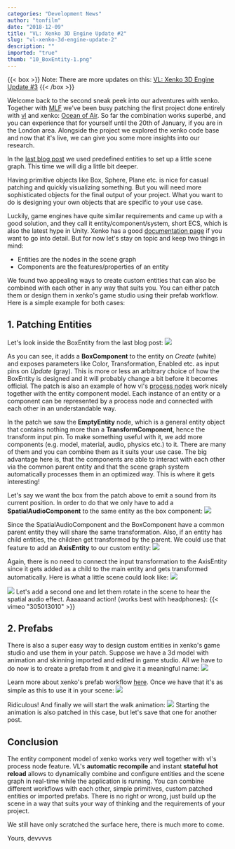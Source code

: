 ```yaml
---
categories: "Development News"
author: "tonfilm"
date: "2018-12-09"
title: "VL: Xenko 3D Engine Update #2"
slug: "vl-xenko-3d-engine-update-2"
description: ""
imported: "true"
thumb: "10_BoxEntity-1.png"
---
```



{{< box >}}
Note:
There are more updates on this:
[VL: Xenko 3D Engine Update #3](/blog/2020/vl-xenko-3d-engine-update-3)
{{< /box >}}

Welcome back to the second sneak peek into our adventures with xenko. Together with [MLF](https://www.marshmallowlaserfeast.com/) we've been busy patching the first project done entirely with [vl](https://betadocs.vvvv.org/using-vvvv/vl.html) and xenko: [Ocean of Air](http://oceanofair.com). So far the combination works superbé, and you can experience that for yourself until the 20th of January, if you are in the London area. Alongside the project we explored the xenko code base and now that it's live, we can give you some more insights into our research.

In the [last blog post](/blog/2018/vl-xenko-3d-engine-update-1) we used predefined entities to set up a little scene graph. This time we will dig a little bit deeper.

Having primitive objects like Box, Sphere, Plane etc. is nice for casual patching and quickly visualizing something. But you will need more sophisticated objects for the final output of your project. What you want to do is designing your own objects that are specific to your use case.

Luckily, game engines have quite similar requirements and came up with a good solution, and they call it entity/component/system, short ECS, which is also the latest hype in Unity. Xenko has a good [documentation page](https://doc.xenko.com/latest/en/manual/engine/entity-component-model/managing-entities.html) if you want to go into detail. But for now let's stay on topic and keep two things in mind: 

* Entities are the nodes in the scene graph
* Components are the features/properties of an entity

We found two appealing ways to create custom entities that can also be combined with each other in any way that suits you. You can either patch them or design them in xenko's game studio using their prefab workflow. Here is a simple example for both cases:

## 1. Patching Entities
Let's look inside the BoxEntity from the last blog post:
![](10_BoxEntity-1.png)

As you can see, it adds a **BoxComponent** to the entity on *Create* (white) and exposes parameters like Color, Transformation, Enabled etc. as input pins on *Update* (gray). This is more or less an arbitrary choice of how the BoxEntity is designed and it will probably change a bit before it becomes official. The patch is also an example of how vl's [process nodes](https://vvvv.gitbooks.io/the-gray-book/content/en/reference/vl/nodes.html) work nicely together with the entity component model. Each instance of an entity or a component can be represented by a process node and connected with each other in an understandable way.

In the patch we saw the **EmptyEntity** node, which is a general entity object that contains nothing more than a **TransformComponent**, hence the transform input pin. To make something useful with it, we add more components (e.g. model, material, audio, physics etc.) to it. There are many of them and you can combine them as it suits your use case. The big advantage here is, that the components are able to interact with each other via the common parent entity and that the scene graph system automatically processes them in an optimized way. This is where it gets interesting!

Let's say we want the box from the patch above to emit a sound from its current position. In order to do that we only have to add a **SpatialAudioComponent** to the same entity as the box component:
![](20_BassBoxEntit_r-1.png) 

Since the SpatialAudioComponent and the BoxComponent have a common parent entity they will share the same transformation. Also, if an entity has child entities, the children get transformed by the parent. We could use that feature to add an **AxisEntity** to our custom entity:
![](25_BassBoxEntit_r-1.png) 

Again, there is no need to connect the input transformation to the AxisEntity since it gets added as a child to the main entity and gets transformed automatically. 
Here is what a little scene could look like:
![](30_BassBoxScene-1.png)

![](35_BassBoxScene_r-1.png)
Let's add a second one and let them rotate in the scene to hear the spatial audio effect. Aaaaaand action! (works best with headphones):
{{< vimeo "305013010" >}}

## 2. Prefabs
There is also a super easy way to design custom entities in xenko's game studio and use them in your patch. Suppose we have a 3d model with animation and skinning imported and edited in game studio. All we have to do now is to create a prefab from it and give it a meaningful name:
![](40_AstroPrefab-1.png) 

Learn more about xenko's prefab workflow [here](https://doc.xenko.com/latest/en/manual/game-studio/prefabs/index.html). Once we have that it's as simple as this to use it in your scene:
![](50_AstroPrefabP_r-1.png) 

Ridiculous! 
And finally we will start the walk animation:
![](60_AstroPrefab.gif) 
Starting the animation is also patched in this case, but let's save that one for another post.

## Conclusion
The entity component model of xenko works very well together with vl's process node feature. VL's **automatic recompile** and instant **stateful hot reload** allows to dynamically combine and configure entities and the scene graph in real-time while the application is running. You can combine different workflows with each other, simple primitives, custom patched entities or imported prefabs. There is no right or wrong, just build up the scene in a way that suits your way of thinking and the requirements of your project.

We still have only scratched the surface here, there is much more to come.

Yours,
devvvvs